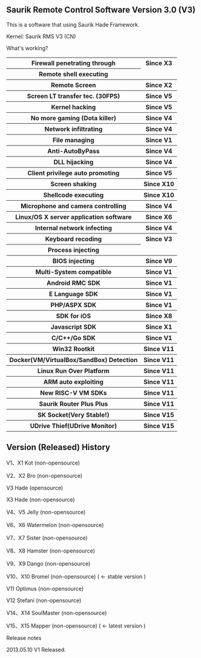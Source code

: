 <p><H2>Saurik Remote Control Software Version 3.0 (V3)</H2></p>
<p>This is a software that using Saurik Hade Framework.</p>
<p>Kernel: Saurik RMS V3 (CN)</p>
<p>What's working?</p>
<table>
	<tr>
		<th>Firewall penetrating through</th>
		<th>Since X3</th>
	</tr>
	<tr><th>Remote shell executing</th></tr>
	<tr><th>Remote Screen</th><th>Since X2</th></tr>
	<tr><th>Screen LT transfer tec. (30FPS)</th><th>Since V5</th></tr>
	<tr><th>Kernel hacking</th><th>Since V5</th></tr>
	<tr><th>No more gaming (Dota killer)</th><th>Since V4</th></tr>
	<tr><th>Network infiltrating</th><th>Since V4</th></tr>
	<tr><th>File managing</th><th>Since V1</th></tr>
	<tr><th>Anti-AutoByPass</th><th>Since V4</th></tr>
	<tr><th>DLL hijacking</th><th>Since V4</th></tr>
	<tr><th>Client privilege auto promoting</th><th>Since V5</th></tr>
	<tr><th>Screen shaking</th><th>Since X10</th></tr>
	<tr><th>Shellcode executing</th><th>Since X10</th></tr>
	<tr><th>Microphone and camera controlling</th><th>Since V4</th></tr>
	<tr><th>Linux/OS X server application software</th><th>Since X6</th></tr>
	<tr><th>Internal network infecting</th><th>Since V4</th></tr>
	<tr><th>Keyboard recoding</th><th>Since V3</th></tr>
	<tr><th>Process injecting</th></tr>
	<tr><th>BIOS injecting</th><th>Since V9</th></tr>
	<tr><th>Multi-System compatible</th><th>Since V1</th></tr>
	<tr><th>Android RMC SDK</th><th>Since V1</th></tr>
	<tr><th>E Language SDK</th><th>Since V1</th></tr>
	<tr><th>PHP/ASPX SDK</th><th>Since V1</th></tr>
	<tr><th>SDK for iOS</th><th>Since X8</th></tr>
	<tr><th>Javascript SDK</th><th>Since X1</th></tr>
	<tr><th>C/C++/Go SDK</th><th>Since V1</th></tr>
	<tr><th>Win32 Rootkit</th><th>Since V11</th></tr>
	<tr><th>Docker(VM/VirtualBox/SandBox) Detection</th><th>Since V11</th></tr>
	<tr><th>Linux Run Over Platform</th><th>Since V11</th></tr>
	<tr><th>ARM auto exploiting</th><th>Since V11</th></tr>
	<tr><th>New RISC-V VM SDKs</th><th>Since V11</th></tr>
	<tr><th>Saurik Router Plus Plus</th><th>Since V11</th></tr>
	<tr><th>SK Socket(Very Stable!)</th><th>Since V15</th></tr>
	<tr><th>UDrive Thief(UDrive Monitor)</th><th>Since V15</th></tr>
</table>

<p><H2>Version (Released) History</H2></p>
<p>V1、X1 Kot (non-opensource)</p>
<p>V2、X2 Bro (non-opensource)</p>
<p>V3 Hade (opensource)</p>
<p>X3 Hade (non-opensource)</p>
<p>V4、V5 Jelly (non-opensource)</p>
<p>V6、X6 Watermelon (non-opensource)</p>
<p>V7、X7 Sister (non-opensource)</p>
<p>V8、X8 Hamster (non-opensource)</p>
<p>V9、X9 Dango (non-opensource)</p>
<p>V10、X10 Bromel (non-opensource) ( <- stable version )</p>
<p>V11 Optimus (non-opensource)</p>
<p>V12 Stefani (non-opensource)</p>
<p>V14、X14 SoulMaster (non-opensource)</p>
<p>V15、X15 Mapper (non-opensource) ( <- latest version )</p>

<p>Release notes</p>
<p>2013.05.10 V1 Released.</p>
